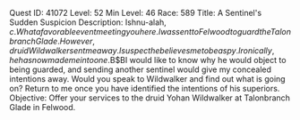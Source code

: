Quest ID: 41072
Level: 52
Min Level: 46
Race: 589
Title: A Sentinel's Sudden Suspicion
Description: Ishnu-alah, $c. What a favorable event meeting you here. I was sent to Felwood to guard the Talonbranch Glade. However, druid Wildwalker sent me away. I suspect he believes me to be a spy. Ironically, he has now made me into one.$B$BI would like to know why he would object to being guarded, and sending another sentinel would give my concealed intentions away. Would you speak to Wildwalker and find out what is going on? Return to me once you have identified the intentions of his superiors.
Objective: Offer your services to the druid Yohan Wildwalker at Talonbranch Glade in Felwood.
